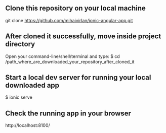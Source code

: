 ## Clone this repository on your local machine
git clone https://github.com/mihaivirlan/ionic-angular-app.git

## After cloned it successfully, move inside project directory
Open your command-line/shell/terminal and type:
$ cd /path_where_are_downloaded_your_repository_after_cloned_it

## Start a local dev server for running your local downloaded app
$ ionic serve

## Check the running app in your browser
http://localhost:8100/

